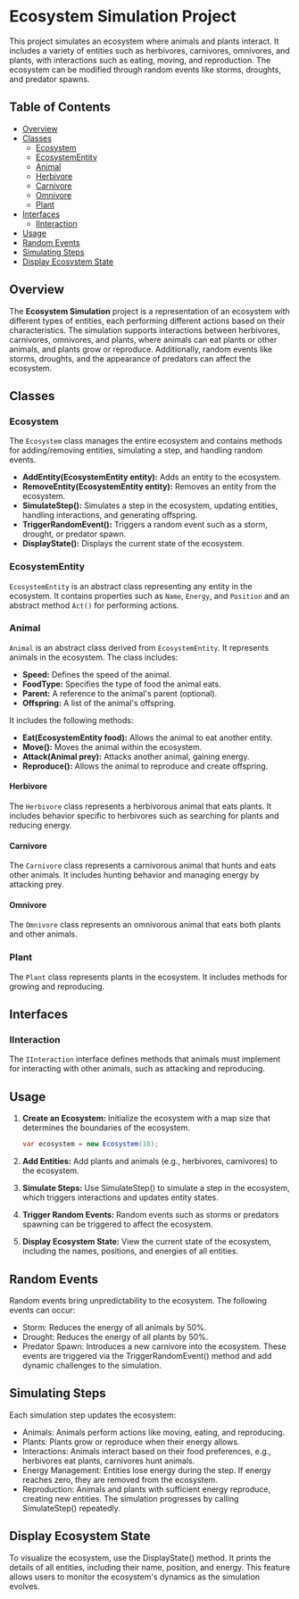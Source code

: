 # Ecosystem Simulation Project

This project simulates an ecosystem where animals and plants interact. It includes a variety of entities such as herbivores, carnivores, omnivores, and plants, with interactions such as eating, moving, and reproduction. The ecosystem can be modified through random events like storms, droughts, and predator spawns.

## Table of Contents

- [Overview](#overview)
- [Classes](#classes)
  - [Ecosystem](#ecosystem)
  - [EcosystemEntity](#ecosystementity)
  - [Animal](#animal)
  - [Herbivore](#herbivore)
  - [Carnivore](#carnivore)
  - [Omnivore](#omnivore)
  - [Plant](#plant)
- [Interfaces](#interfaces)
  - [IInteraction](#iinteraction)
- [Usage](#usage)
- [Random Events](#random-events)
- [Simulating Steps](#simulating-steps)
- [Display Ecosystem State](#display-ecosystem-state)

## Overview

The **Ecosystem Simulation** project is a representation of an ecosystem with different types of entities, each performing different actions based on their characteristics. The simulation supports interactions between herbivores, carnivores, omnivores, and plants, where animals can eat plants or other animals, and plants grow or reproduce. Additionally, random events like storms, droughts, and the appearance of predators can affect the ecosystem.

## Classes

### Ecosystem

The `Ecosystem` class manages the entire ecosystem and contains methods for adding/removing entities, simulating a step, and handling random events.

- **AddEntity(EcosystemEntity entity):** Adds an entity to the ecosystem.
- **RemoveEntity(EcosystemEntity entity):** Removes an entity from the ecosystem.
- **SimulateStep():** Simulates a step in the ecosystem, updating entities, handling interactions, and generating offspring.
- **TriggerRandomEvent():** Triggers a random event such as a storm, drought, or predator spawn.
- **DisplayState():** Displays the current state of the ecosystem.

### EcosystemEntity

`EcosystemEntity` is an abstract class representing any entity in the ecosystem. It contains properties such as `Name`, `Energy`, and `Position` and an abstract method `Act()` for performing actions.

### Animal

`Animal` is an abstract class derived from `EcosystemEntity`. It represents animals in the ecosystem. The class includes:

- **Speed:** Defines the speed of the animal.
- **FoodType:** Specifies the type of food the animal eats.
- **Parent:** A reference to the animal's parent (optional).
- **Offspring:** A list of the animal's offspring.

It includes the following methods:

- **Eat(EcosystemEntity food):** Allows the animal to eat another entity.
- **Move():** Moves the animal within the ecosystem.
- **Attack(Animal prey):** Attacks another animal, gaining energy.
- **Reproduce():** Allows the animal to reproduce and create offspring.

#### Herbivore

The `Herbivore` class represents a herbivorous animal that eats plants. It includes behavior specific to herbivores such as searching for plants and reducing energy.

#### Carnivore

The `Carnivore` class represents a carnivorous animal that hunts and eats other animals. It includes hunting behavior and managing energy by attacking prey.

#### Omnivore

The `Omnivore` class represents an omnivorous animal that eats both plants and other animals.

### Plant

The `Plant` class represents plants in the ecosystem. It includes methods for growing and reproducing.

## Interfaces

### IInteraction

The `IInteraction` interface defines methods that animals must implement for interacting with other animals, such as attacking and reproducing.

## Usage

1. **Create an Ecosystem:** Initialize the ecosystem with a map size that determines the boundaries of the ecosystem.
   
   ```csharp
   var ecosystem = new Ecosystem(10);

2. **Add Entities:** Add plants and animals (e.g., herbivores, carnivores) to the ecosystem.

3. **Simulate Steps:** Use SimulateStep() to simulate a step in the ecosystem, which triggers interactions and updates entity states.

4. **Trigger Random Events:** Random events such as storms or predators spawning can be triggered to affect the ecosystem.

5. **Display Ecosystem State:** View the current state of the ecosystem, including the names, positions, and energies of all entities.

## Random Events
Random events bring unpredictability to the ecosystem. The following events can occur:

- Storm: Reduces the energy of all animals by 50%.
- Drought: Reduces the energy of all plants by 50%.
- Predator Spawn: Introduces a new carnivore into the ecosystem.
These events are triggered via the TriggerRandomEvent() method and add dynamic challenges to the simulation.

## Simulating Steps
Each simulation step updates the ecosystem:

- Animals: Animals perform actions like moving, eating, and reproducing.
- Plants: Plants grow or reproduce when their energy allows.
- Interactions: Animals interact based on their food preferences, e.g., herbivores eat plants, carnivores hunt animals.
- Energy Management: Entities lose energy during the step. If energy reaches zero, they are removed from the ecosystem.
- Reproduction: Animals and plants with sufficient energy reproduce, creating new entities.
The simulation progresses by calling SimulateStep() repeatedly.

## Display Ecosystem State
To visualize the ecosystem, use the DisplayState() method. It prints the details of all entities, including their name, position, and energy.
This feature allows users to monitor the ecosystem's dynamics as the simulation evolves.

